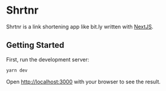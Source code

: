 # Shrtnr

Shrtnr is a link shortening app like bit.ly written with [NextJS](https://nextjs.org/).

## Getting Started

First, run the development server:

```bash
yarn dev
```

Open [http://localhost:3000](http://localhost:3000) with your browser to see the result.
